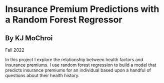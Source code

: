 # Insurance Premium Predictions with a Random Forest Regressor

## By KJ MoChroi
Fall 2022

In this project I explore the relationship between health factors and insurance premiums. I use random forest regression to build a model that predicts insurance premiums for an individual based upon a handful of questions about their health history.
